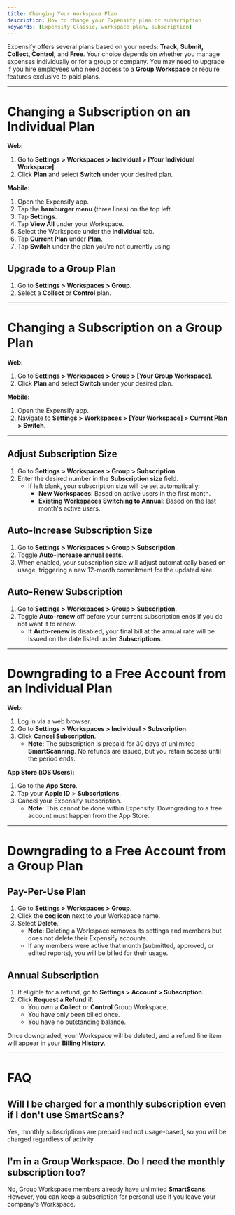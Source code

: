 ```yaml
---
title: Changing Your Workspace Plan
description: How to change your Expensify plan or subscription
keywords: [Expensify Classic, workspace plan, subscription]
---
```


Expensify offers several plans based on your needs: **Track, Submit, Collect, Control,** and **Free**. Your choice depends on whether you manage expenses individually or for a group or company. You may need to upgrade if you hire employees who need access to a **Group Workspace** or require features exclusive to paid plans.

---

# Changing a Subscription on an Individual Plan

**Web:**
1. Go to **Settings > Workspaces > Individual > [Your Individual Workspace]**.
2. Click **Plan** and select **Switch** under your desired plan.

**Mobile:**
1. Open the Expensify app.
2. Tap the **hamburger menu** (three lines) on the top left.
3. Tap **Settings**.
4. Tap **View All** under your Workspace.
5. Select the Workspace under the **Individual** tab.
6. Tap **Current Plan** under **Plan**.
7. Tap **Switch** under the plan you're not currently using.

## Upgrade to a Group Plan
1. Go to **Settings > Workspaces > Group**.
2. Select a **Collect** or **Control** plan.

---

# Changing a Subscription on a Group Plan

**Web:**
1. Go to **Settings > Workspaces > Group > [Your Group Workspace]**.
2. Click **Plan** and select **Switch** under your desired plan.

**Mobile:**
1. Open the Expensify app.
2. Navigate to **Settings > Workspaces > [Your Workspace] > Current Plan > Switch**.

---

## Adjust Subscription Size
1. Go to **Settings > Workspaces > Group > Subscription**.
2. Enter the desired number in the **Subscription size** field.
   - If left blank, your subscription size will be set automatically:
     - **New Workspaces**: Based on active users in the first month.
     - **Existing Workspaces Switching to Annual**: Based on the last month's active users.

## Auto-Increase Subscription Size
1. Go to **Settings > Workspaces > Group > Subscription**.
2. Toggle **Auto-increase annual seats**.
3. When enabled, your subscription size will adjust automatically based on usage, triggering a new 12-month commitment for the updated size.

## Auto-Renew Subscription
1. Go to **Settings > Workspaces > Group > Subscription**.
2. Toggle **Auto-renew** off before your current subscription ends if you do not want it to renew.
   - If **Auto-renew** is disabled, your final bill at the annual rate will be issued on the date listed under **Subscriptions**.

---

# Downgrading to a Free Account from an Individual Plan

**Web:**
1. Log in via a web browser.
2. Go to **Settings > Workspaces > Individual > Subscription**.
3. Click **Cancel Subscription**.
   - **Note**: The subscription is prepaid for 30 days of unlimited **SmartScanning**. No refunds are issued, but you retain access until the period ends.

**App Store (iOS Users):**
1. Go to the **App Store**.
2. Tap your **Apple ID** > **Subscriptions**.
3. Cancel your Expensify subscription.
   - **Note**: This cannot be done within Expensify. Downgrading to a free account must happen from the App Store. 

---

# Downgrading to a Free Account from a Group Plan

## Pay-Per-Use Plan
1. Go to **Settings > Workspaces > Group**.
2. Click the **cog icon** next to your Workspace name.
3. Select **Delete**.
   - **Note**: Deleting a Workspace removes its settings and members but does not delete their Expensify accounts.
   - If any members were active that month (submitted, approved, or edited reports), you will be billed for their usage.

## Annual Subscription
1. If eligible for a refund, go to **Settings > Account > Subscription**.
2. Click **Request a Refund** if:
   - You own a **Collect** or **Control** Group Workspace.
   - You have only been billed once.
   - You have no outstanding balance.

Once downgraded, your Workspace will be deleted, and a refund line item will appear in your **Billing History**.

---

# FAQ

## Will I be charged for a monthly subscription even if I don't use SmartScans?

Yes, monthly subscriptions are prepaid and not usage-based, so you will be charged regardless of activity.

## I'm in a Group Workspace. Do I need the monthly subscription too?
No, Group Workspace members already have unlimited **SmartScans**. However, you can keep a subscription for personal use if you leave your company's Workspace.

